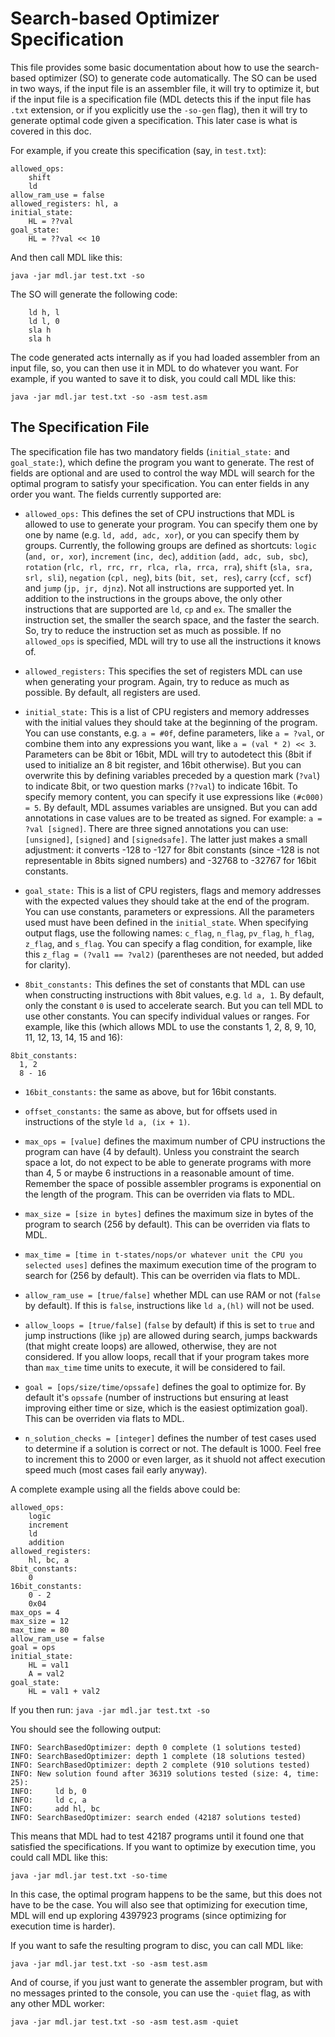 # Search-based Optimizer Specification

This file provides some basic documentation about how to use the search-based optimizer (SO) to generate code automatically. The SO can be used in two ways, if the input file is an assembler file, it will try to optimize it, but if the input file is a specification file (MDL detects this if the input file has ```.txt``` extension, or if you explicitly use the ```-so-gen``` flag), then it will try to generate optimal code given a specification. This later case is what is covered in this doc.

For example, if you create this specification (say, in ```test.txt```):

```
allowed_ops: 
    shift
    ld
allow_ram_use = false
allowed_registers: hl, a
initial_state:
    HL = ??val
goal_state:
    HL = ??val << 10
```

And then call MDL like this:

```java -jar mdl.jar test.txt -so```

The SO will generate the following code:

```
    ld h, l
    ld l, 0
    sla h
    sla h
```

The code generated acts internally as if you had loaded assembler from an input file, so, you can then use it in MDL to do whatever you want. For example, if you wanted to save it to disk, you could call MDL like this:

```java -jar mdl.jar test.txt -so -asm test.asm```

## The Specification File

The specification file has two mandatory fields (```initial_state:``` and ```goal_state:```), which define the program you want to generate. The rest of fields are optional and are used to control the way MDL will search for the optimal program to satisfy your specification. You can enter fields in any order you want. The fields currently supported are:

- ```allowed_ops:``` This defines the set of CPU instructions that MDL is allowed to use to generate your program. You can specify them one by one by name (e.g. ```ld, add, adc, xor```), or you can specify them by groups. Currently, the following groups are defined as shortcuts: ```logic``` (```and, or, xor```), ```increment``` (```inc, dec```), ```addition``` (```add, adc, sub, sbc```), ```rotation``` (```rlc, rl, rrc, rr, rlca, rla, rrca, rra```), ```shift``` (```sla, sra, srl, sli```), ```negation``` (```cpl, neg```), ```bits``` (```bit, set, res```), ```carry``` (```ccf, scf```) and ```jump``` (```jp, jr, djnz```). Not all instructions are supported yet. In addition to the instructions in the groups above, the only other instructions that are supported are ```ld```, ```cp``` and ```ex```. The smaller the instruction set, the smaller the search space, and the faster the search. So, try to reduce the instruction set as much as possible. If no ```allowed_ops``` is specified, MDL will try to use all the instructions it knows of.

- ```allowed_registers:``` This specifies the set of registers MDL can use when generating your program. Again, try to reduce as much as possible. By default, all registers are used.

- ```initial_state:``` This is a list of CPU registers and memory addresses with the initial values they should take at the beginning of the program. You can use constants, e.g. ```a = #0f```, define parameters, like ```a = ?val```, or combine them into any expressions you want, like ```a = (val * 2) << 3```. Parameters can be 8bit or 16bit, MDL will try to autodetect this (8bit if used to initialize an 8 bit register, and 16bit otherwise). But you can overwrite this by defining variables preceded by a question mark (```?val```) to indicate 8bit, or two question marks (```??val```) to indicate 16bit. To specify memory content, you can specify it use expressions like ```(#c000) = 5```. By default, MDL assumes variables are unsigned. But you can add annotations in case values are to be treated as signed. For example: ```a = ?val [signed]```. There are three signed annotations you can use: ```[unsigned]```, ```[signed]``` and ```[signedsafe]```. The latter just makes a small adjustment: it converts -128 to -127 for 8bit constants (since -128 is not representable in 8bits signed numbers) and -32768 to -32767 for 16bit constants.

- ```goal_state:``` This is a list of CPU registers, flags and memory addresses with the expected values they should take at the end of the program. You can use constants, parameters or expressions. All the parameters used must have been defined in the ```initial_state```. When specifying output flags, use the following names: ```c_flag```, ```n_flag```, ```pv_flag```, ```h_flag```, ```z_flag```, and ```s_flag```. You can specify a flag condition, for example, like this ```z_flag = (?val1 == ?val2)``` (parentheses are not needed, but added for clarity).

- ```8bit_constants:``` This defines the set of constants that MDL can use when constructing instructions with 8bit values, e.g. ```ld a, 1```. By default, only the constant ```0``` is used to accelerate search. But you can tell MDL to use other constants. You can specify individual values or ranges. For example, like this (which allows MDL to use the constants 1, 2, 8, 9, 10, 11, 12, 13, 14, 15 and 16):

```
8bit_constants:
  1, 2
  8 - 16
```

- ```16bit_constants:``` the same as above, but for 16bit constants.

- ```offset_constants:``` the same as above, but for offsets used in instructions of the style ```ld a, (ix + 1)```.

- ```max_ops = [value]``` defines the maximum number of CPU instructions the program can have (4 by default). Unless you constraint the search space a lot, do not expect to be able to generate programs with more than 4, 5 or maybe 6 instructions in a reasonable amount of time. Remember the space of possible assembler programs is exponential on the length of the program. This can be overriden via flats to MDL.

- ```max_size = [size in bytes]``` defines the maximum size in bytes of the program to search (256 by default). This can be overriden via flats to MDL.

- ```max_time = [time in t-states/nops/or whatever unit the CPU you selected uses]``` defines the maximum execution time of the program to search for (256 by default). This can be overriden via flats to MDL.

- ```allow_ram_use = [true/false]``` whether MDL can use RAM or not (```false``` by default). If this is ```false```, instructions like ```ld a,(hl)``` will not be used.

- ```allow_loops = [true/false]```  (```false``` by default) if this is set to ```true``` and jump instructions (like ```jp```) are allowed during search, jumps backwards (that might create loops) are allowed, otherwise, they are not considered. If you allow loops, recall that if your program takes more than ```max_time``` time units to execute, it will be considered to fail.

- ```goal = [ops/size/time/opssafe]``` defines the goal to optimize for. By default it's ```opssafe``` (number of instructions but ensuring at least improving either time or size, which is the easiest optimization goal). This can be overriden via flats to MDL.

- ```n_solution_checks = [integer]``` defines the number of test cases used to determine if a solution is correct or not. The default is 1000. Feel free to increment this to 2000 or even larger, as it shuold not affect execution speed much (most cases fail early anyway).

A complete example using all the fields above could be:

```
allowed_ops: 
    logic
    increment
    ld
    addition
allowed_registers:
    hl, bc, a
8bit_constants:
    0
16bit_constants:
    0 - 2
    0x04
max_ops = 4
max_size = 12
max_time = 80
allow_ram_use = false
goal = ops
initial_state:
    HL = val1
    A = val2
goal_state:
    HL = val1 + val2
```

If you then run: ```java -jar mdl.jar test.txt -so```

You should see the following output:
```
INFO: SearchBasedOptimizer: depth 0 complete (1 solutions tested)
INFO: SearchBasedOptimizer: depth 1 complete (18 solutions tested)
INFO: SearchBasedOptimizer: depth 2 complete (910 solutions tested)
INFO: New solution found after 36319 solutions tested (size: 4, time: 25):
INFO:     ld b, 0
INFO:     ld c, a
INFO:     add hl, bc
INFO: SearchBasedOptimizer: search ended (42187 solutions tested)
```

This means that MDL had to test 42187 programs until it found one that satisfied the specifications. If you want to optimize by execution time, you could call MDL like this:

```java -jar mdl.jar test.txt -so-time```

In this case, the optimal program happens to be the same, but this does not have to be the case. You will also see that optimizing for execution time, MDL will end up exploring 4397923 programs (since optimizing for execution time is harder).

If you want to safe the resulting program to disc, you can call MDL like:

```java -jar mdl.jar test.txt -so -asm test.asm```

And of course, if you just want to generate the assembler program, but with no messages printed to the console, you can use the ```-quiet``` flag, as with any other MDL worker:

```java -jar mdl.jar test.txt -so -asm test.asm -quiet```

